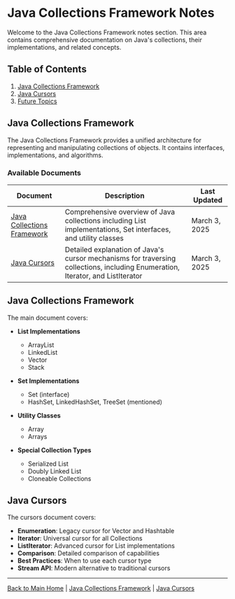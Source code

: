 # Java Collections Framework Notes

Welcome to the Java Collections Framework notes section. This area contains comprehensive documentation on Java's collections, their implementations, and related concepts.

## Table of Contents

1. [Java Collections Framework](#java-collections-framework)
2. [Java Cursors](#java-cursors)
3. [Future Topics](#future-topics)

## Java Collections Framework

The Java Collections Framework provides a unified architecture for representing and manipulating collections of objects. It contains interfaces, implementations, and algorithms.

### Available Documents

| Document | Description | Last Updated |
|----------|-------------|--------------|
| [Java Collections Framework](Java_Collections_Framework.md) | Comprehensive overview of Java collections including List implementations, Set interfaces, and utility classes | March 3, 2025 |
| [Java Cursors](Java_Cursors.md) | Detailed explanation of Java's cursor mechanisms for traversing collections, including Enumeration, Iterator, and ListIterator | March 3, 2025 |

## Java Collections Framework

The main document covers:

- **List Implementations**
  - ArrayList
  - LinkedList
  - Vector
  - Stack

- **Set Implementations**
  - Set (interface)
  - HashSet, LinkedHashSet, TreeSet (mentioned)

- **Utility Classes**
  - Array
  - Arrays

- **Special Collection Types**
  - Serialized List
  - Doubly Linked List
  - Cloneable Collections

## Java Cursors

The cursors document covers:

- **Enumeration**: Legacy cursor for Vector and Hashtable
- **Iterator**: Universal cursor for all Collections
- **ListIterator**: Advanced cursor for List implementations
- **Comparison**: Detailed comparison of capabilities
- **Best Practices**: When to use each cursor type
- **Stream API**: Modern alternative to traditional cursors

---

[Back to Main Home](../Home.md) | [Java Collections Framework](Java_Collections_Framework.md) | [Java Cursors](Java_Cursors.md) 